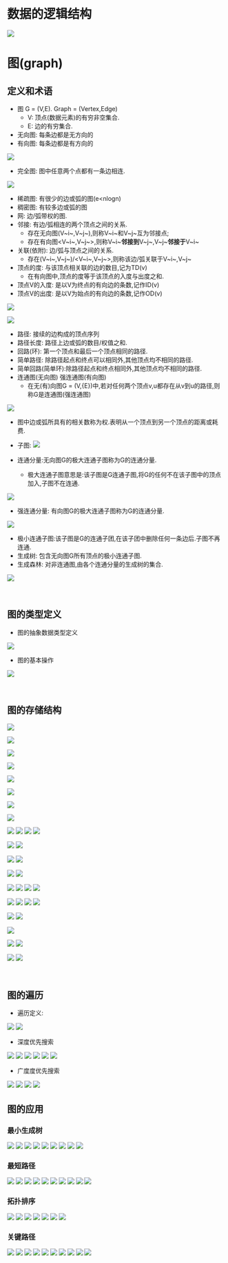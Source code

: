# 数据的逻辑结构
![](image/image_20221119062850642642.png)

# 图(graph)

## 定义和术语

- 图
G = (V,E). Graph = (Vertex,Edge)
    - V: 顶点(数据元素)的有穷非空集合.
    - E: 边的有穷集合.
- 无向图: 每条边都是无方向的
- 有向图: 每条边都是有方向的

![](image/image_20221119071424556556.png)

- 完全图: 图中任意两个点都有一条边相连.

![](image/image_20221119071810527527.png)

- 稀疏图: 有很少的边或弧的图(e<nlogn)
- 稠密图: 有较多边或弧的图
- 网: 边/弧带权的图. 
- 邻接: 有边/弧相连的两个顶点之间的关系.
    - 存在无向图(V~i~,V~j~),则称V~i~和V~j~互为邻接点;
    - 存在有向图<V~i~,V~j~>,则称V~i~**邻接到**V~j~,V~j~**邻接于**V~i~
- 关联(依附): 边/弧与顶点之间的关系.
    - 存在(V~i~,V~j~)/<V~i~,V~j~>,则称该边/弧关联于V~i~,V~j~
- 顶点的度: 与该顶点相关联的边的数目,记为TD(v)
    - 在有向图中,顶点的度等于该顶点的入度与出度之和.
- 顶点V的入度: 是以V为终点的有向边的条数,记作ID(v)
- 顶点V的出度: 是以V为始点的有向边的条数,记作OD(v)

![](image/image_20221119093005987987.png)

![](image/image_20221119093125971971.png)
- 路径: 接续的边构成的顶点序列
- 路径长度: 路径上边或弧的数目/权值之和.
- 回路(环): 第一个顶点和最后一个顶点相同的路径.
- 简单路径: 除路径起点和终点可以相同外,其他顶点均不相同的路径.
- 简单回路(简单环):除路径起点和终点相同外,其他顶点均不相同的路径.
- 连通图(无向图) 强连通图(有向图)
    - 在无(有)向图G = (V,{E})中,若对任何两个顶点v,u都存在从v到u的路径,则称G是连通图(强连通图) 

![](image/image_20221119094019778778.png)
- 图中边或弧所具有的相关数称为权.表明从一个顶点到另一个顶点的距离或耗费.
- 子图: 
![](image/image_202211190944106666.png)

- 连通分量:无向图G的极大连通子图称为G的连通分量.
    - 极大连通子图意思是:该子图是G连通子图,将G的任何不在该子图中的顶点加入,子图不在连通.

![](image/image_20221119094745813813.png)
- 强连通分量: 有向图G的极大连通子图称为G的连通分量.

![](image/image_20221119095019438438.png)
- 极小连通子图:该子图是G的连通子团,在该子团中删除任何一条边后.子图不再连通.
- 生成树: 包含无向图G所有顶点的极小连通子图.
- 生成森林: 对非连通图,由各个连通分量的生成树的集合.

![](image/image_20221119095323301301.png)

<br>

## 图的类型定义

- 图的抽象数据类型定义

![](image/image_20221119095745781781.png)
- 图的基本操作

![](image/image_20221119095846973973.png)

<br>

## 图的存储结构

![](image/image_20221119100105789789.png)

![](image/image_202211191002540707.png)

![](image/image_20221119100707957957.png)

![](image/image_20221119100959507507.png)

![](image/image_20221119101116795795.png)

![](image/image_20221119101307362362.png)

![](image/image_20221119101546722722.png)

![](image/image_20221119101725115115.png)

![](image/image_20221119101931748748.png)
![](image/image_20221119102112522522.png)
![](image/image_20221119102130158158.png)
![](image/image_20221119102421505505.png)

![](image/image_20221119102550262262.png)
![](image/image_20221119102723904904.png)

![](image/image_20221119103041836836.png)
![](image/image_20221119103321673673.png)

![](image/image_20221119103828472472.png)
![](image/image_20221119103937396396.png)

![](image/image_20221119104113974974.png)
![](image/image_20221119104157515515.png)
![](image/image_20221119104316901901.png)
![](image/image_20221119104515821821.png)

![](image//image_20221119104718413413.png)
![](image/image_202211191047559494.png)
![](image/image_20221119105039937937.png)
![](image/image_20221119105314815815.png) 

![](image/image_20221119105453527527.png)
![](image/image_20221119105656588588.png)

![](image/image_20221119105808282282.png)

![](image/image_20221119105854596596.png)
![](image/image_202211191107348383.png) 

![](image/image_20221119110920229229.png)
![](image/image_202211191116168888.png)

<br>

## 图的遍历

- 遍历定义:

![](image/image_20221119111826523523.png)
![](image/image_20221119111938612612.png)

- 深度优先搜索

![](image/image_202211191123553939.png)
![](image/image_202211191126117474.png)
![](image/image_20221119113111456456.png)
![](image/image_20221119113231233233.png)
![](image/image_20221119113404011011.png)
![](image/image_20221119113547191191.png)


- 广度度优先搜索

![](image/image_20221119113816992992.png)
![](image/image_20221119113859328328.png)
![](image/image_202211191141445656.png)
![](image/image_20221119114234102102.png)



## 图的应用

### 最小生成树
![](image/image_202211191156374848.png)
![](image/image_202211191200065252.png)
![](image/image_20221119120115063063.png)
![](image/image_20221119120408496496.png)
![](image/image_20221119135243812812.png)
![](image/image_20221119135411749749.png)
![](image/image_20221119135942937937.png)
![](image/image_20221119140325008008.png)
![](image/image_202211191405143535.png)


### 最短路径
![](image/image_20221119140657384384.png)
![](image/image_20221119140741855855.png)
![](image/image_202211191408389191.png)
![](image/image_202211191409437777.png)
![](image/image_20221119141020075075.png)
![](image/image_20221119141523883883.png)
![](image/image_20221119141621724724.png)
![](image/image_20221119142432912912.png)
![](image/image_20221119142628961961.png)
![](image/image_20221119143119672672.png)

### 拓扑排序
![](image/image_20221119143305223223.png)
![](image/image_20221119143417523523.png)
![](image/image_20221119143624065065.png)
![](image/image_20221119143808274274.png)
![](image/image_20221119143914101101.png)
![](image/image_20221119144333303303.png)
![](image/image_20221119144536563563.png)


### 关键路径
![](image/image_20221119144815159159.png)
![](image/image_20221119144926205205.png)
![](image/image_20221119145336414414.png)
![](image/image_20221119145508476476.png)
![](image/image_20221119145631806806.png)
![](image/image_20221119145956917917.png)
![](image/image_20221119150244388388.png)
![](image/image_20221119150749581581.png)
![](image/image_20221119151751594594.png)
![](image/image_20221119151922824824.png)